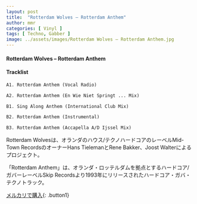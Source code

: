 ```yaml
---
layout: post
title:  "Rotterdam Wolves – Rotterdam Anthem"
author: mmr
categories: [ Vinyl ]
tags: [ Techno, Gabber ]
image: ../assets/images/Rotterdam Wolves – Rotterdam Anthem.jpg
---
```


#### Rotterdam Wolves – Rotterdam Anthem

#### Tracklist
```md
A1. Rotterdam Anthem (Vocal Radio)

A2. Rotterdam Anthem (En Wie Niet Springt ... Mix)

B1. Sing Along Anthem (International Club Mix)

B2. Rotterdam Anthem (Instrumental)

B3. Rotterdam Anthem (Accapella A/D Ijssel Mix)
```

Rotterdam Wolvesは、オランダのハウス/テクノハードコアのレーベルMid-Town RecordsのオーナーHans TielemanとRene Bakker、Joost Walterによるプロジェクト。

「Rotterdam Anthem」は、オランダ・ロッテルダムを拠点とするハードコア/ガバーレーベルSkip Recordsより1993年にリリースされたハードコア・ガバ・テクノトラック。

[メルカリで購入](https://jp.mercari.com/item/m81174559941){: .button1}



